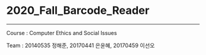 # 2020_Fall_Barcode_Reader

------------------------

Course : Computer Ethics and Social Issues

Team : 20140535 정해준, 20170441 은윤혜, 20170459 이선오
